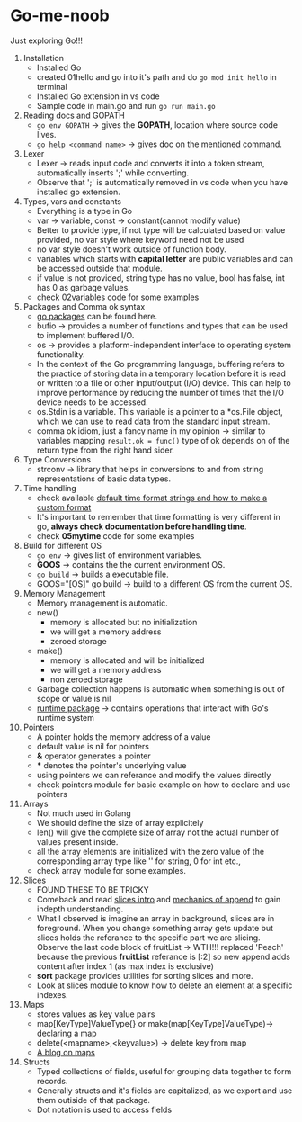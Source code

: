 # Go-me-noob

Just exploring Go!!!

1. Installation
    - Installed Go
    - created 01hello and go into it's path and do `go mod init hello` in terminal
    - Installed Go extension in vs code
    - Sample code in main.go and run `go run main.go`
2. Reading docs and GOPATH
    - `go env GOPATH` -> gives the **GOPATH**, location where source code lives.
    - `go help <command name>` -> gives doc on the mentioned command.
3. Lexer
    - Lexer -> reads input code and converts it into a token stream, automatically inserts ';' while converting.
    - Observe that ';' is automatically removed in vs code when you have installed go extension.
4. Types, vars and constants
    - Everything is a type in Go
    - var -> variable, const -> constant(cannot modify value)
    - Better to provide type, if not type will be calculated based on value provided, no var style where keyword need not be used
    - no var style doesn't work outside of function body.
    - variables which starts with **capital letter** are public variables and can be accessed outside that module.
    - if value is not provided, string type has no value, bool has false, int has 0 as garbage values.
    - check 02variables code for some examples
5. Packages and Comma ok syntax
    - [go packages](https://pkg.go.dev/) can be found here.
    - bufio -> provides a number of functions and types that can be used to implement buffered I/O.
    - os -> provides a platform-independent interface to operating system functionality.
    - In the context of the Go programming language, buffering refers to the practice of storing data in a temporary location before it is read or written to a file or other input/output (I/O) device. This can help to improve performance by reducing the number of times that the I/O device needs to be accessed.
    - os.Stdin is a variable. This variable is a pointer to a *os.File object, which we can use to read data from the standard input stream.
    - comma ok idiom, just a fancy name in my opinion -> similar to variables mapping `result,ok = func()` type of ok depends on of the return type from the right hand sider.
6. Type Conversions
    - strconv -> library that helps in conversions to and from string representations of basic data types.
7. Time handling
    - check available [default time format strings and how to make a custom format](https://pkg.go.dev/time#Layout)
    - It's important to remember that time formatting is very different in go, **always check documentation before handling time**.
    - check **05mytime** code for some examples
8. Build for different OS
   - `go env` -> gives list of environment variables.
   - **GOOS** -> contains the the current environment OS.
   - `go build` -> builds a executable file.
   - GOOS="[OS]" go build -> build to a different OS from the current OS.
9. Memory Management
    - Memory management is automatic.
    - new()
      - memory is allocated but no initialization
      - we will get a memory address
      - zeroed storage
    - make()
      - memory is allocated and will be initialized
      - we will get a memory address
      - non zeroed storage
    - Garbage collection happens is automatic when something is out of scope or value is nil
    - [runtime package](https://pkg.go.dev/runtime) -> contains operations that interact with Go's runtime system
10. Pointers
    - A pointer holds the memory address of a value
    - default value is nil for pointers
    - **&** operator generates a pointer
    - **\*** denotes the pointer's underlying value
    - using pointers we can referance and modify the values directly
    - check pointers module for basic example on how to declare and use pointers
11. Arrays
    - Not much used in Golang
    - We should define the size of array explicitely
    - len() will give the complete size of array not the actual number of values present inside.
    - all the array elements are initialized with the zero value of the corresponding array type like '' for string, 0 for int etc.,
    - check array module for some examples.
12. Slices
    - FOUND THESE TO BE TRICKY
    - Comeback and read [slices intro](https://go.dev/blog/slices-intro) and [mechanics of append](https://go.dev/blog/slices) to gain indepth understanding.
    - What I observed is imagine an array in background, slices are in foreground. When you change something array gets update but slices holds the referance to the specific part we are slicing. Observe the last code block of fruitList -> WTH!!! replaced 'Peach' because the previous **fruitList** referance is [:2] so new append adds content after index 1 (as max index is exclusive)
    - **sort** package provides utilities for sorting slices and more.
    - Look at slices module to know how to delete an element at a specific indexes.
13. Maps
    - stores values as key value pairs
    - map[KeyType]ValueType{} or make(map[KeyType]ValueType)-> declaring a map
    - delete(\<mapname>,\<keyvalue>) -> delete key from map
    - [A blog on maps](https://go.dev/blog/maps)
14. Structs
    - Typed collections of fields, useful for grouping data together to form records.
    - Generally structs and it's fields are capitalized, as we export and use them outiside of that package.
    - Dot notation is used to access fields
